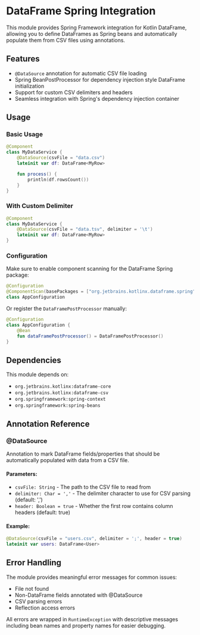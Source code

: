 # DataFrame Spring Integration

This module provides Spring Framework integration for Kotlin DataFrame, allowing you to define DataFrames as Spring beans and automatically populate them from CSV files using annotations.

## Features

- `@DataSource` annotation for automatic CSV file loading
- Spring BeanPostProcessor for dependency injection style DataFrame initialization
- Support for custom CSV delimiters and headers
- Seamless integration with Spring's dependency injection container

## Usage

### Basic Usage

```kotlin
@Component
class MyDataService {
    @DataSource(csvFile = "data.csv")
    lateinit var df: DataFrame<MyRow>

    fun process() {
        println(df.rowsCount())
    }
}
```

### With Custom Delimiter

```kotlin
@Component
class MyDataService {
    @DataSource(csvFile = "data.tsv", delimiter = '\t')
    lateinit var df: DataFrame<MyRow>
}
```

### Configuration

Make sure to enable component scanning for the DataFrame Spring package:

```kotlin
@Configuration
@ComponentScan(basePackages = ["org.jetbrains.kotlinx.dataframe.spring"])
class AppConfiguration
```

Or register the `DataFramePostProcessor` manually:

```kotlin
@Configuration
class AppConfiguration {
    @Bean
    fun dataFramePostProcessor() = DataFramePostProcessor()
}
```

## Dependencies

This module depends on:
- `org.jetbrains.kotlinx:dataframe-core`
- `org.jetbrains.kotlinx:dataframe-csv`
- `org.springframework:spring-context`
- `org.springframework:spring-beans`

## Annotation Reference

### @DataSource

Annotation to mark DataFrame fields/properties that should be automatically populated with data from a CSV file.

#### Parameters:
- `csvFile: String` - The path to the CSV file to read from
- `delimiter: Char = ','` - The delimiter character to use for CSV parsing (default: ',')
- `header: Boolean = true` - Whether the first row contains column headers (default: true)

#### Example:
```kotlin
@DataSource(csvFile = "users.csv", delimiter = ';', header = true)
lateinit var users: DataFrame<User>
```

## Error Handling

The module provides meaningful error messages for common issues:
- File not found
- Non-DataFrame fields annotated with @DataSource
- CSV parsing errors
- Reflection access errors

All errors are wrapped in `RuntimeException` with descriptive messages including bean names and property names for easier debugging.